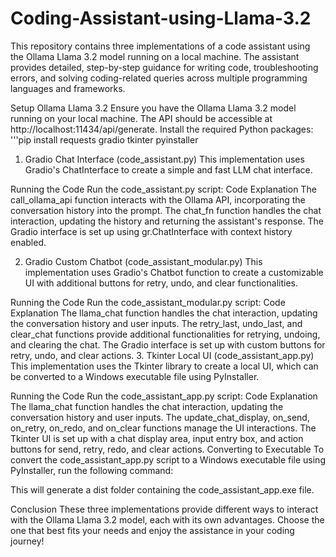 # Coding-Assistant-using-Llama-3.2
This repository contains three implementations of a code assistant using the Ollama Llama 3.2 model running on a local machine. The assistant provides detailed, step-by-step guidance for writing code, troubleshooting errors, and solving coding-related queries across multiple programming languages and frameworks.

Setup Ollama Llama 3.2
Ensure you have the Ollama Llama 3.2 model running on your local machine. The API should be accessible at http://localhost:11434/api/generate.
Install the required Python packages:
'''pip install requests gradio tkinter pyinstaller
1. Gradio Chat Interface (code_assistant.py)
This implementation uses Gradio's ChatInterface to create a simple and fast LLM chat interface.

Running the Code
Run the code_assistant.py script:
Code Explanation
The call_ollama_api function interacts with the Ollama API, incorporating the conversation history into the prompt.
The chat_fn function handles the chat interaction, updating the history and returning the assistant's response.
The Gradio interface is set up using gr.ChatInterface with context history enabled.

2. Gradio Custom Chatbot (code_assistant_modular.py)
This implementation uses Gradio's Chatbot function to create a customizable UI with additional buttons for retry, undo, and clear functionalities.

Running the Code
Run the code_assistant_modular.py script:
Code Explanation
The llama_chat function handles the chat interaction, updating the conversation history and user inputs.
The retry_last, undo_last, and clear_chat functions provide additional functionalities for retrying, undoing, and clearing the chat.
The Gradio interface is set up with custom buttons for retry, undo, and clear actions.
3. Tkinter Local UI (code_assistant_app.py)
This implementation uses the Tkinter library to create a local UI, which can be converted to a Windows executable file using PyInstaller.

Running the Code
Run the code_assistant_app.py script:
Code Explanation
The llama_chat function handles the chat interaction, updating the conversation history and user inputs.
The update_chat_display, on_send, on_retry, on_redo, and on_clear functions manage the UI interactions.
The Tkinter UI is set up with a chat display area, input entry box, and action buttons for send, retry, redo, and clear actions.
Converting to Executable
To convert the code_assistant_app.py script to a Windows executable file using PyInstaller, run the following command:

This will generate a dist folder containing the code_assistant_app.exe file.

Conclusion
These three implementations provide different ways to interact with the Ollama Llama 3.2 model, each with its own advantages. Choose the one that best fits your needs and enjoy the assistance in your coding journey!
